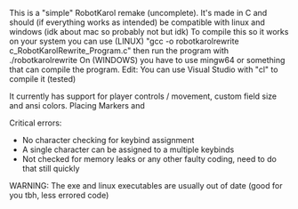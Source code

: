 This is a "simple" RobotKarol remake (uncomplete). It's made in C and should (if everything works as intended) be compatible with linux and windows (idk about mac so probably not but idk)
To compile this so it works on your system you can use (LINUX) "gcc -o robotkarolrewrite c_RobotKarolRewrite_Program.c" then run the program with ./robotkarolrewrite
On (WINDOWS) you have to use mingw64 or something that can compile the program. Edit: You can use Visual Studio with "cl" to compile it (tested)

It currently has support for player controls / movement, custom field size and ansi colors.
Placing Markers and

Critical errors:
- No character checking for keybind assignment
- A single character can be assigned to a multiple keybinds
- Not checked for memory leaks or any other faulty coding, need to do that still quickly

WARNING:
The exe and linux executables are usually out of date (good for you tbh, less errored code)

